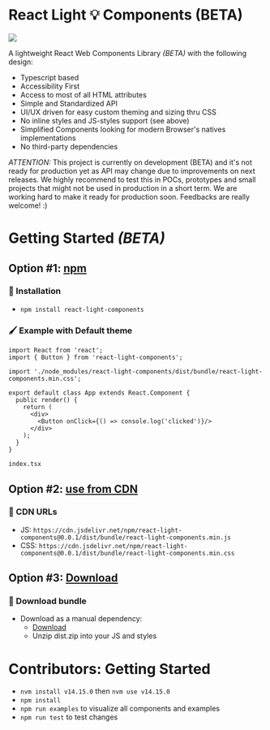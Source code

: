 # React Light 💡 Components (BETA)

<img src="https://badgen.net/bundlephobia/minzip/react-light-components"/>

A lightweight React Web Components Library *(BETA)* with the following design:

+ Typescript based
+ Accessibility First
+ Access to most of all HTML attributes
+ Simple and Standardized API
+ UI/UX driven for easy custom theming and sizing thru CSS
+ No inline styles and JS-styles support (see above)
+ Simplified Components looking for modern Browser's natives implementations
+ No third-party dependencies

*ATTENTION:* This project is currently on development (BETA) and it's not ready for production yet as API may change due to improvements on next releases. We highly recommend to test this in POCs, prototypes and small projects that might not be used in production in a short term. We are working hard to make it ready for production soon. Feedbacks are really welcome! :)

# Getting Started *(BETA)*

## Option #1: [npm](https://www.npmjs.com/package/react-light-components)

### 🚀 Installation

  + `npm install react-light-components`

### 🖌️ Example with Default theme

```tsx
import React from 'react';
import { Button } from 'react-light-components';

import './node_modules/react-light-components/dist/bundle/react-light-components.min.css';

export default class App extends React.Component {
  public render() {
    return (
      <div>
        <Button onClick={() => console.log('clicked')}/>
      </div>
    );
  }
}
```
`index.tsx`

## Option #2: [use from CDN](https://cdn.jsdelivr.net)

### 🚀 CDN URLs
  + JS: `https://cdn.jsdelivr.net/npm/react-light-components@0.0.1/dist/bundle/react-light-components.min.js`
  + CSS: `https://cdn.jsdelivr.net/npm/react-light-components@0.0.1/dist/bundle/react-light-components.min.css`

## Option #3: [Download](https://www.npmjs.com/package/react-light-components)

### 🚀 Download bundle

+ Download as a manual dependency:
  + [Download](https://github.com/bidicode/react-light-components/releases/download/v0.0.1/dist.zip)
  + Unzip dist.zip into your JS and styles 

# Contributors: Getting Started

+ `nvm install v14.15.0` then `nvm use v14.15.0`
+ `npm install`
+ `npm run examples` to visualize all components and examples
+ `npm run test` to test changes

